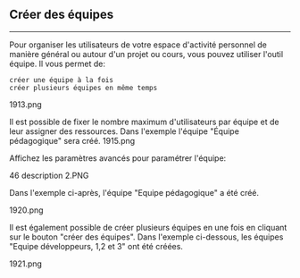 ## Créer des équipes
---


Pour organiser les utilisateurs de votre espace d'activité personnel de manière général ou autour d'un projet ou cours, vous pouvez utiliser l'outil équipe. Il vous permet de:

    créer une équipe à la fois
    créer plusieurs équipes en même temps

1913.png

Il est possible de fixer le nombre maximum d'utilisateurs par équipe et de leur assigner des ressources. Dans l'exemple l'équipe "Équipe pédagogique" sera créé.
1915.png

Affichez les paramètres avancés pour paramétrer l'équipe:

46 description 2.PNG

Dans l'exemple ci-après, l'équipe "Equipe pédagogique" a été créé.

1920.png

Il est également possible de créer plusieurs équipes en une fois en cliquant sur le bouton "créer des équipes". Dans l'exemple ci-dessous, les équipes "Equipe développeurs, 1,2 et 3" ont été créées.

1921.png


